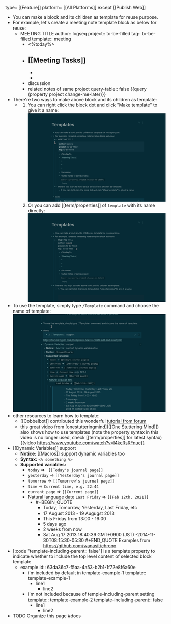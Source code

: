 type:: [[Feature]]
platform:: [[All Platforms]] except [[Publish Web]]

- You can make a block and its children as template for reuse purpose.
- For example, let's create a meeting note template block as below for reuse:
	- MEETING TITLE
	  author:: logseq
	  project:: to-be-filled
	  tag:: to-be-filled
	  template:: meeting
		- <%today%>
		- [[Meeting Tasks]]
			-
			-
			-
		- discussion
		- related notes of same project
		  query-table:: false
		  {{query (property project change-me-later)}}
- There're two ways to make above block and its children as template:
	- 1. You can right click the block dot and click "Make template" to give it a name:
	  ![template_1621928689810_0.gif](../assets/template_1621928689810_0_1675232097936_0.gif) 
	  2. Or you can add [[term/properties]] of `template` with its name directly:
	  ![template2_1621928922947_0.gif](../assets/template2_1621928922947_0_1675232207986_0.gif)
- To use the template, simply type `/Template` command and choose the name of template: ![template3_1621929392325_0.gif](../assets/template3_1621929392325_0_1675232306584_0.gif)
- other resources to learn how to template:
	- [[Cobbelbot]] contributed this wonderful [tutorial from forum](https://discuss.logseq.com/t/templates-how-to-create-edit-and-insert/200)
	- this great video from [onestutteringmind]([[One Stuttering Mind]]) also shows how to use templates (note the property syntax in this video is no longer used, check [[term/properties]] for latest syntax)
	  {{video https://www.youtube.com/watch?v=l4keRsRFnuc}}
- [[Dynamic Variables]] support
	- **Notice:** [[Macros]] support dynamic variables too
	- **Syntax:** `<% something %>`
	- **Supported variables:**
		- `today` => ` [[Today's journal page]]`
		- `yesterday` => `[[Yesterday's journal page]]`
		- `tomorrow` => `[[Tomorrow's journal page]]`
		- `time` => `Current time, e.g. 22:44`
		- `current page` => `[[Current page]]`
		- [Natural language date](https://github.com/wanasit/chrono)
		  `Last Friday` => `[[Feb 12th, 2021]]`
			- #+BEGIN_QUOTE
			  - Today, Tomorrow, Yesterday, Last Friday, etc
			  - 17 August 2013 - 19 Augugst 2013
			  - This Friday from 13:00 - 16:00
			  - 5 days ago
			  - 2 weeks from now
			  - Sat Aug 17 2013 18:40:39 GMT+0900 (JST)
			  -2014-11-30T08:15:30-05:30
			  #+END_QUOTE
			  Examples from https://github.com/wanasit/chrono
- [:code "template-including-parent:: false"] is a template property to indicate whether to include the top level content of selected block template
	- example
	  id:: 63da36c7-f5aa-4a53-b2b1-1f72e8f6a60e
		- i'm included by default in template-example-1
		  template:: template-example-1
			- line1
				- line2
		- i'm not included because of temple-including-parent setting
		  template:: template-example-2
		  template-including-parent:: false
			- line1
				- line2
- TODO Organize this page #docs